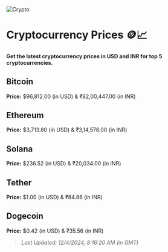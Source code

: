 
![Crypto](https://www.techguide.com.au/wp-content/uploads/2020/11/crypto3.jpeg)

# Cryptocurrency Prices 🪙📈

#### Get the latest cryptocurrency prices in USD and INR for top 5 cryptocurrencies.

## Bitcoin

**Price:** $96,812.00 (in USD) & ₹82,00,447.00 (in INR)

## Ethereum

**Price:** $3,713.80 (in USD) & ₹3,14,578.00 (in INR)

## Solana

**Price:** $236.52 (in USD) & ₹20,034.00 (in INR)

## Tether

**Price:** $1.00 (in USD) & ₹84.86 (in INR)

## Dogecoin

**Price:** $0.42 (in USD) & ₹35.56 (in INR)

> _Last Updated: 12/4/2024, 8:16:20 AM (in GMT)_
